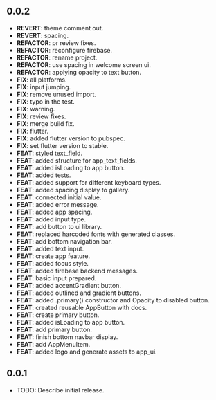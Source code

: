 ## 0.0.2

 - **REVERT**: theme comment out.
 - **REVERT**: spacing.
 - **REFACTOR**: pr review fixes.
 - **REFACTOR**: reconfigure firebase.
 - **REFACTOR**: rename project.
 - **REFACTOR**: use spacing in welcome screen ui.
 - **REFACTOR**: applying opacity to text button.
 - **FIX**: all platforms.
 - **FIX**: input jumping.
 - **FIX**: remove unused import.
 - **FIX**: typo in the test.
 - **FIX**: warning.
 - **FIX**: review fixes.
 - **FIX**: merge build fix.
 - **FIX**: flutter.
 - **FIX**: added flutter version to pubspec.
 - **FIX**: set flutter version to stable.
 - **FEAT**: styled text_field.
 - **FEAT**: added structure for app_text_fields.
 - **FEAT**: added isLoading to app button.
 - **FEAT**: added tests.
 - **FEAT**: added support for different keyboard types.
 - **FEAT**: added spacing display to gallery.
 - **FEAT**: connected initial value.
 - **FEAT**: added error message.
 - **FEAT**: added app spacing.
 - **FEAT**: added input type.
 - **FEAT**: add button to ui library.
 - **FEAT**: replaced harcoded fonts with generated classes.
 - **FEAT**: add bottom navigation bar.
 - **FEAT**: added text input.
 - **FEAT**: create app feature.
 - **FEAT**: added focus style.
 - **FEAT**: added firebase backend messages.
 - **FEAT**: basic input prepared.
 - **FEAT**: added accentGradient button.
 - **FEAT**: added outlined and gradient buttons.
 - **FEAT**: added .primary() constructor and Opacity to disabled button.
 - **FEAT**: created reusable AppButton with docs.
 - **FEAT**: create primary button.
 - **FEAT**: added isLoading to app button.
 - **FEAT**: add primary button.
 - **FEAT**: finish bottom navbar display.
 - **FEAT**: add AppMenuItem.
 - **FEAT**: added logo and generate assets to app_ui.

## 0.0.1

* TODO: Describe initial release.

